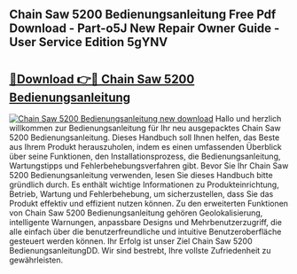 ## Chain Saw 5200 Bedienungsanleitung Free Pdf Download - Part-o5J New Repair Owner Guide - User Service Edition 5gYNV

# <h2><a href="http://df5z9uz.blite.top/?on=Chain+Saw+5200+Bedienungsanleitung">🔗Download 👉🔴 Chain Saw 5200 Bedienungsanleitung</a></h2>

[![Chain Saw 5200 Bedienungsanleitung new download](https://i.imgur.com/lujVjoI.png)](http://df5z9uz.blite.top/?on=Chain+Saw+5200+Bedienungsanleitung)
Hallo und herzlich willkommen zur Bedienungsanleitung für Ihr neu ausgepacktes Chain Saw 5200 Bedienungsanleitung. Dieses Handbuch soll Ihnen helfen, das Beste aus Ihrem Produkt herauszuholen, indem es einen umfassenden Überblick über seine Funktionen, den Installationsprozess, die Bedienungsanleitung, Wartungstipps und Fehlerbehebungsverfahren gibt. Bevor Sie Ihr Chain Saw 5200 Bedienungsanleitung verwenden, lesen Sie dieses Handbuch bitte gründlich durch. Es enthält wichtige Informationen zu Produkteinrichtung, Betrieb, Wartung und Fehlerbehebung, um sicherzustellen, dass Sie das Produkt effektiv und effizient nutzen können. Zu den erweiterten Funktionen von Chain Saw 5200 Bedienungsanleitung gehören Geolokalisierung, intelligente Warnungen, anpassbare Designs und Mehrbenutzerzugriff, die alle einfach über die benutzerfreundliche und intuitive Benutzeroberfläche gesteuert werden können. Ihr Erfolg ist unser Ziel Chain Saw 5200 BedienungsanleitungDD. Wir sind bestrebt, Ihre vollste Zufriedenheit zu gewährleisten.
